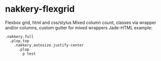 # nakkery-flexgrid
Flexbox grid, html and css/stylus
Mixed column count, classes via wrapper and/or columns, custom gutter for mixed wrappers
Jade-HTML example:
```
.nakkery.full
  .plop.top
    .nakkery.autosize.justify-center
      .plop
        p test
```
